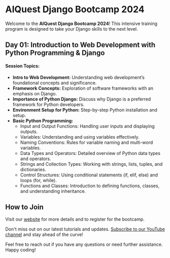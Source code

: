 <!DOCTYPE html>
<html>
<head>
  <title>AIQuest Django Bootcamp 2024 - Day 01</title>
</head>
<body>
  <h1>AIQuest Django Bootcamp 2024</h1>
  <p>Welcome to the <strong>AIQuest Django Bootcamp 2024</strong>! This intensive training program is designed to take your Django skills to the next level.</p>

  <h2>Day 01: Introduction to Web Development with Python Programming & Django</h2>
  <h4>Session Topics:</h4>
  <ul>
    <li><strong>Intro to Web Development:</strong> Understanding web development’s foundational concepts and significance.</li>
    <li><strong>Framework Concepts:</strong> Exploration of software frameworks with an emphasis on Django.</li>
    <li><strong>Importance of Python Django:</strong> Discuss why Django is a preferred framework for Python developers.</li>
    <li><strong>Environment Setup for Python:</strong> Step-by-step Python installation and setup.</li>
    <li><strong>Basic Python Programming:</strong>
      <ul>
        <li>Input and Output Functions: Handling user inputs and displaying outputs.</li>
        <li>Variables: Understanding and using variables effectively.</li>
        <li>Naming Conventions: Rules for variable naming and multi-word variables.</li>
        <li>Data Types and Operators: Detailed overview of Python data types and operators.</li>
        <li>Strings and Collection Types: Working with strings, lists, tuples, and dictionaries.</li>
        <li>Control Structures: Using conditional statements (if, elif, else) and loops (for, while).</li>
        <li>Functions and Classes: Introduction to defining functions, classes, and understanding inheritance.</li>
      </ul>
    </li>
  </ul>

  <h2>How to Join</h2>
  <p>Visit our <a href="http://www.aiquest.org" target="_blank">website</a> for more details and to register for the bootcamp.</p>
  <p>Don't miss out on our latest tutorials and updates. <a href="https://www.youtube.com/studymart" target="_blank">Subscribe to our YouTube channel</a> and stay ahead of the curve!</p>

  <p>Feel free to reach out if you have any questions or need further assistance. Happy coding!</p>
</body>
</html>
